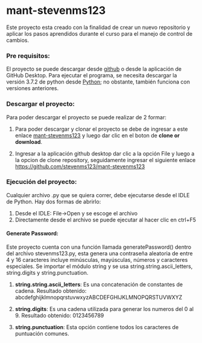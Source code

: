 # mant-stevenms123

Este proyecto esta creado con la finalidad de crear un nuevo repositorio y aplicar los pasos aprendidos durante el curso para el 
manejo de control de cambios.

### Pre requisitos:

El proyecto se puede descargar desde [github](https://github.com/) o desde la aplicación de GitHub Desktop. Para ejecutar el programa,
se necesita descargar la versión 3.7.2 de python desde [Python](https://www.python.org/downloads/); no obstante,
también funciona con versiones anteriores.

### Descargar el proyecto:

Para poder descargar el proyecto se puede realizar de 2 formar:

1. Para poder descargar y clonar el proyecto se debe de ingresar a este enlace [mant-stevenms123](https://github.com/stevenms123/mant-stevenms123) 
y luego dar clic en el boton de **clone or download**.

2. Ingresar a la aplicación github desktop dar clic a la opción File y luego a la opcion de clone repository, seguidamente ingresar el siguiente
enlace <https://github.com/stevenms123/mant-stevenms123>

### Ejecución del proyecto:

Cualquier archivo .py que se quiera correr, debe ejecutarse desde el IDLE de Python. Hay dos formas de abrirlo:

1. Desde el IDLE: File->Open y se escoge el archivo
2. Directamente desde el archivo se puede ejecutar al hacer clic en ctrl+F5


#### Generate Password:
Este proyecto cuenta con una función llamada generatePassword() dentro del archivo stevenms123.py, esta genera una 
contraseña aleatoria de entre 4 y 16 caracteres incluye minúsculas, mayúsculas, números y caracteres especiales.
Se importar el módulo string y se usa string.string.ascii_letters, string.digits y string.punctuation.

1. **string.string.ascii_letters**: Es una concatenación de constantes de cadena.
Resultado obtenido: abcdefghijklmnopqrstuvwxyzABCDEFGHIJKLMNOPQRSTUVWXYZ

2. **string.digits**: Es una cadena utilizada para generar los numeros del 0 al 9.
Resultado obtenido: 0123456789

3. **string.punctuation**: Esta opción contiene todos los caracteres de puntuación comunes.
